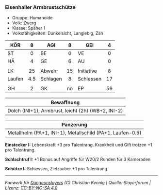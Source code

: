 ### Eisenhaller Armbrustschütze

- Gruppe: Humanoide
- Volk: Zwerg
- Klasse: Späher 1
- Volksfähigkeiten: Dunkelsicht, Langlebig, Zäh

| KÖR    |  8  | AGI      |  8  | GEI        |  4  |
| ------ | :-: | -------- | :-: | ---------- | :-: |
| ST     |  0  | BE       |  0  | VE         |  0  |
| HÄ     |  4  | GE       |  6  | AU         |  0  |
|        |     |          |     |            |     |
| LK     | 25  | Abwehr   | 15  | Initiative |  8  |
| Laufen | 4.5 | Schlagen |  8  | Schiessen  | 17  |
|        |     |          |     |            |     |
| GH     |  2  | GK       | no  | EP         | 59  |

|                     Bewaffnung                     |
| :------------------------------------------------: |
| Dolch (INI+1), Armbrust, leicht (2h) (WB+2, INI-2) |

|                         Panzerung                         |
| :-------------------------------------------------------: |
| Metallhelm (PA+1, INI-1), Metallschild (PA+1, Laufen-0.5) |

**Einstecker I:** Lebenskraft +3 pro Talentrang. Krankheit und Gift trotzen +1 pro Talentrang.

**Schlachtruf I:** +1 Bonus auf Angriffe für W20/2 Runden für 3 Kameraden

**Schütze I:** Schiessen, Zielzauber +1 pro Talentrang.

---

_Fanwerk für [Dungeonslayers](https://www.dungeonslayers.net/) (C) Christian Kennig | Quelle: Slayerforum | Lizenz: [CC-BY-NC-SA 4.0](https://creativecommons.org/licenses/by-nc-sa/4.0/deed.de)_
